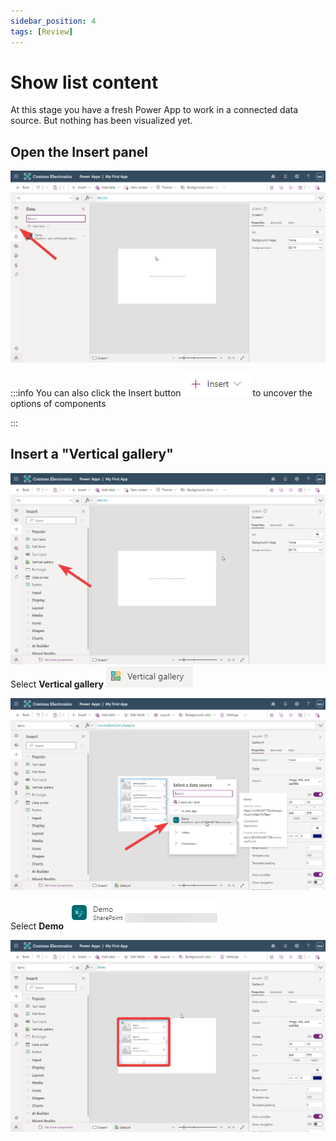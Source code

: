 ```yaml
---
sidebar_position: 4
tags: [Review]
---
```


# Show list content

At this stage you have a fresh Power App to work in a connected data source. But nothing has been visualized yet.

## Open the Insert panel

![](2022-09-25-17-59-28.png)


:::info
You can also click the Insert button ![](2022-09-25-17-25-33.png) to uncover the options of components

:::



## Insert a "Vertical gallery"

![](2022-09-25-18-00-27.png)
Select **Vertical gallery**  ![](2022-09-25-17-28-30.png)

![](2022-09-25-18-00-57.png)

Select **Demo** ![](2022-09-25-18-01-24.png)

![](2022-09-25-18-03-34.png)